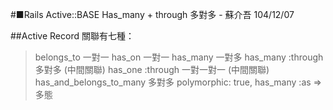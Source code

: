 #■Rails Active::BASE Has_many + through 多對多 - 蘇介吾 104/12/07

##Active Record 關聯有七種：
> belongs_to 一對一
> has_on 一對一
> has_many 一對多
> has_many :through 多對多 (中間關聯)
> has_one :through 一對一對一 (中間關聯)
> has_and_belongs_to_many 多對多
> polymorphic: true, has_many :as => 多態
